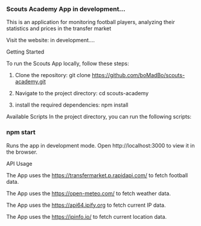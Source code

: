 ### Scouts Academy App in development...

This is an application for monitoring football players, analyzing their statistics and prices in the transfer market

Visit the website: in development....

Getting Started

To run the Scouts App locally, follow these steps:

1. Clone the repository:
   git clone https://github.com/boMadBo/scouts-academy.git

2. Navigate to the project directory:
   cd scouts-academy

3. install the required dependencies:
   npm install

Available Scripts
In the project directory, you can run the following scripts:

### npm start

Runs the app in development mode. Open http://localhost:3000 to view it in the browser.

API Usage

The App uses the https://transfermarket.p.rapidapi.com/ to fetch football data.

The App uses the https://open-meteo.com/ to fetch weather data.

The App uses the https://api64.ipify.org to fetch current IP data.

The App uses the https://ipinfo.io/ to fetch current location data.
